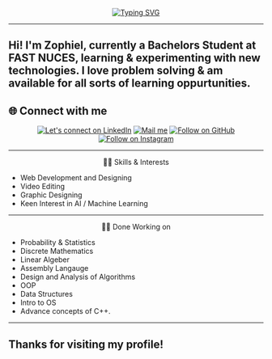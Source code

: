 <p align="middle">
<a href="https://git.io/typing-svg"><img src="https://readme-typing-svg.demolab.com?font=Roboto&size=45&pause=1000&color=808080&center=true&vCenter=true&width=500&lines=Hello+there%2C+I+am+Zophiel" alt="Typing SVG" /></a>

---
Hi! I'm Zophiel, currently a Bachelors Student at FAST NUCES, learning & experimenting with new technologies. I love problem solving & am available for all sorts of learning oppurtunities.
---

<p align="middle">
      <h2 align="middl">🌐 Connect with me</h2>
<p align="middle">
  <a href="https://www.linkedin.com/in/cursedspiderboi"><img title="Let's connect on LinkedIn" src="https://img.shields.io/badge/LinkedIn-0077B5?style=for-the-badge&logo=linkedin&logoColor=white"/></a>
  <!-- <a href="https://twitter.com/"><img title="Let's connect on Twitter" src="https://img.shields.io/badge/Twitter-1DA1F2?style=for-the-badge&logo=twitter&logoColor=white"/></a> -->
  <a href="mailto:lame.hero.no.1@gmail.com"><img title="Mail me" src="https://img.shields.io/badge/Gmail-D14836?style=for-the-badge&logo=gmail&logoColor=white"/></a>
  <a href="https://github.com/CursedSpiderBoi"><img title="Follow on GitHub" src="https://img.shields.io/badge/GitHub-100000?style=for-the-badge&logo=github&logoColor=white"/></a>
  <a href="https://www.instagram.com/art_lancers/"><img title="Follow on Instagram" src="https://img.shields.io/badge/Instagram-E4405F?style=for-the-badge&logo=instagram&logoColor=white"/></a>
</p>

---
<p align="middle">
👨‍💻 Skills & Interests

- Web Development and Designing
- Video Editing
- Graphic Designing
- Keen Interest in AI / Machine Learning

---

<p align="middle">👨‍💻 Done Working on

- Probability & Statistics
- Discrete Mathematics 
- Linear Algeber
- Assembly Langauge
- Design and Analysis of Algorithms
- OOP
- Data Structures
- Intro to OS
- Advance concepts of C++.

---

## Thanks for visiting my profile!
